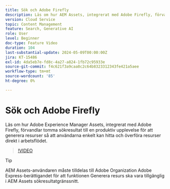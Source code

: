 ```yaml
---
title: Sök och Adobe Firefly
description: Läs om hur AEM Assets, integrerat med Adobe Firefly, förvandlar tomma sökresultat till en produktiv upplevelse för att generera resurser.
version: Cloud Service
topic: Content Management
feature: Search, Generative AI
role: User
level: Beginner
doc-type: Feature Video
duration: 104
last-substantial-update: 2024-05-09T00:00:00Z
jira: KT-15486
exl-id: 4da5eb7e-fd8c-4a27-a824-1fb72c95933e
source-git-commit: f4c621f3a9caa8c2c64b8323312343fe421a5aee
workflow-type: tm+mt
source-wordcount: '85'
ht-degree: 0%

---
```


# Sök och Adobe Firefly

Läs om hur Adobe Experience Manager Assets, integrerat med Adobe Firefly, förvandlar tomma sökresultat till en produktiv upplevelse för att generera resurser så att användarna enkelt kan hitta och överföra resurser direkt i arbetsflödet.

>[!VIDEO](https://video.tv.adobe.com/v/3429070/?learn=on)


>[!TIP]
>
> AEM Assets-användaren måste tilldelas till Adobe Organization Adobe Express-berättigandet för att funktionen Generera resurs ska vara tillgänglig i AEM Assets sökresultatgränssnitt.
